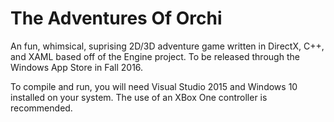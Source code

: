 # The Adventures Of Orchi
An fun, whimsical, suprising 2D/3D adventure game written in DirectX, C++, and XAML based off of the Engine project.  To be released through the Windows App Store in Fall 2016.



To compile and run, you will need Visual Studio 2015 and Windows 10 installed on your system.  The use of an XBox One controller is recommended.

